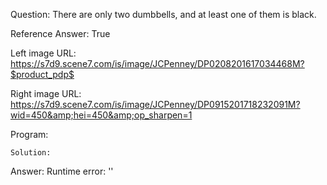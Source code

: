 Question: There are only two dumbbells, and at least one of them is black.

Reference Answer: True

Left image URL: https://s7d9.scene7.com/is/image/JCPenney/DP0208201617034468M?$product_pdp$

Right image URL: https://s7d9.scene7.com/is/image/JCPenney/DP0915201718232091M?wid=450&amp;hei=450&amp;op_sharpen=1

Program:

```
Solution:
```
Answer: Runtime error: ''

